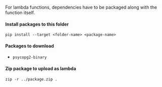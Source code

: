 For lambda functions, dependencies have to be packaged along with the function itself.


#### Install packages to this folder

`pip install --target <folder-name> <package-name>`

#### Packages to download
 - `psycopg2-binary`

#### Zip package to upload as lambda
`zip -r ../package.zip .`
